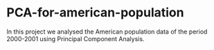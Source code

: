 # PCA-for-american-population

In this project we analysed the American population data of the period 2000-2001 using Principal Component Analysis. 
